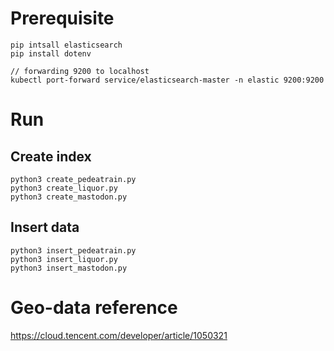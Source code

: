 # Prerequisite

```
pip intsall elasticsearch
pip install dotenv

// forwarding 9200 to localhost
kubectl port-forward service/elasticsearch-master -n elastic 9200:9200
```

# Run

## Create index
```
python3 create_pedeatrain.py
python3 create_liquor.py
python3 create_mastodon.py
```

## Insert data
```
python3 insert_pedeatrain.py
python3 insert_liquor.py
python3 insert_mastodon.py
```

# Geo-data reference
https://cloud.tencent.com/developer/article/1050321